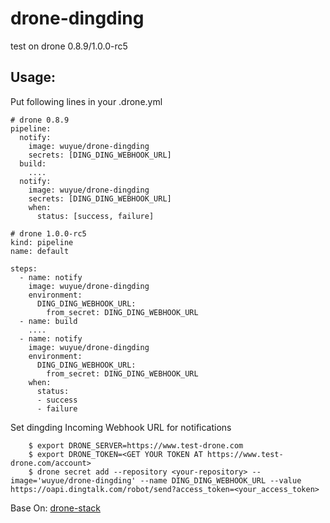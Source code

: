# drone-dingding

test on drone 0.8.9/1.0.0-rc5

## Usage:

Put following lines in your .drone.yml
```
# drone 0.8.9
pipeline:
  notify:
    image: wuyue/drone-dingding
    secrets: [DING_DING_WEBHOOK_URL]
  build:
    ....
  notify:
    image: wuyue/drone-dingding
    secrets: [DING_DING_WEBHOOK_URL]
    when:
      status: [success, failure]

# drone 1.0.0-rc5
kind: pipeline
name: default

steps:
  - name: notify
    image: wuyue/drone-dingding
    environment:
      DING_DING_WEBHOOK_URL:
        from_secret: DING_DING_WEBHOOK_URL
  - name: build
    ....
  - name: notify
    image: wuyue/drone-dingding
    environment:
      DING_DING_WEBHOOK_URL:
        from_secret: DING_DING_WEBHOOK_URL
    when:
      status:
      - success
      - failure

```
Set dingding Incoming Webhook URL for notifications
```
    $ export DRONE_SERVER=https://www.test-drone.com
    $ export DRONE_TOKEN=<GET YOUR TOKEN AT https://www.test-drone.com/account>
    $ drone secret add --repository <your-repository> --image='wuyue/drone-dingding' --name DING_DING_WEBHOOK_URL --value https://oapi.dingtalk.com/robot/send?access_token=<your_access_token>
```
Base On: [drone-stack](https://github.com/songsterr/drone-slack)